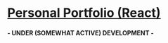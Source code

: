 # [Personal Portfolio (React)](https://rafaelmikayelyan.github.io)

#### - UNDER (SOMEWHAT ACTIVE) DEVELOPMENT -
